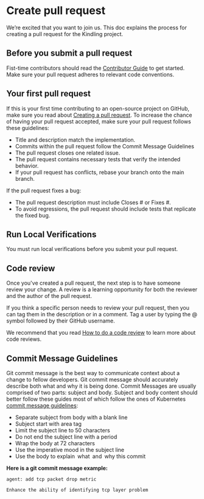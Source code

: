 # Create pull request
We’re excited that you want to join us. This doc explains the process for creating a pull request for the Kindling project.
​

## Before you submit a pull request
Fist-time contributors should read the [Contributor Guide](../CONTRIBUTING.md) to get started.
Make sure your pull request adheres to relevant code conventions.

## Your first pull request
If this is your first time contributing to an open-source project on GitHub, make sure you read about [Creating a pull request](contribute/creating-a-pull-request).
To increase the chance of having your pull request accepted, make sure your pull request follows these guidelines:

- Title and description match the implementation.
- Commits within the pull request follow the Commit Message Guidelines
- The pull request closes one related issue.
- The pull request contains necessary tests that verify the intended behavior.
- If your pull request has conflicts, rebase your branch onto the main branch.

If the pull request fixes a bug:

- The pull request description must include Closes #<issue number> or Fixes #<issue number>.
- To avoid regressions, the pull request should include tests that replicate the fixed bug.
## Run Local Verifications

You must run local verifications before you submit your pull request.

## Code review
Once you've created a pull request, the next step is to have someone review your change. A review is a learning opportunity for both the reviewer and the author of the pull request.

If you think a specific person needs to review your pull request, then you can tag them in the description or in a comment. Tag a user by typing the @ symbol followed by their GitHub username.

We recommend that you read [How to do a code review](https://google.github.io/eng-practices/review/reviewer/) to learn more about code reviews.
​

## Commit Message Guidelines
Git commit message is the best way to communicate context about a change to fellow developers. Git commit message should accurately describe both what and why it is being done. Commit Messages are usually comprised of two parts: subject and body. Subject and body content should better follow these guides most of which follow the ones of Kubernetes [commit message guidelines](https://github.com/kubernetes/community/blob/master/contributors/guide/pull-requests.md):

+ Separate subject from body with a blank line 
+ Subject start with area tag
+ Limit the subject line to 50 characters
+ Do not end the subject line with a period
+ Wrap the body at 72 characters
+ Use the imperative mood in the subject line
+ Use the body to explain what and why this commit
  ​

**Here is a git commit message example:**
```
agent: add tcp packet drop metric

Enhance the ability of identifying tcp layer problem
```
​









